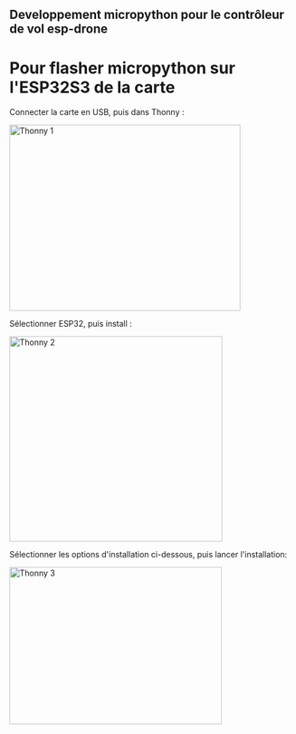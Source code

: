 ## Developpement micropython pour le contrôleur de vol esp-drone

# Pour flasher micropython sur l'ESP32S3 de la carte

Connecter la carte en USB, puis dans Thonny :

<img width="408" height="329" alt="Thonny 1" src="https://github.com/user-attachments/assets/7be58c55-3a64-45d4-b0b2-d068d1f69194" />

 
Sélectionner ESP32, puis install :

<img width="376" height="363" alt="Thonny 2" src="https://github.com/user-attachments/assets/2dc58503-3798-4335-9059-d59de1c2320a" />

 
Sélectionner les options d'installation ci-dessous, puis lancer l'installation:

<img width="375" height="278" alt="Thonny 3" src="https://github.com/user-attachments/assets/9a25583c-abfe-4665-92d6-ffdf7d584649" />


